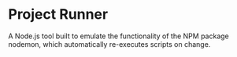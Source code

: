 # Project Runner
A Node.js tool built to emulate the functionality of the NPM package nodemon, which automatically re-executes scripts on change.